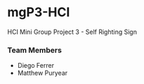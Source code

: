 # mgP3-HCI
HCI Mini Group Project 3 - Self Righting Sign

### Team Members
- Diego Ferrer
- Matthew Puryear
